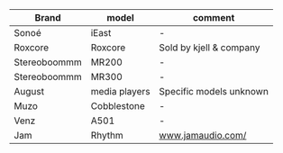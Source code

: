 |Brand | model | comment |
|------|------|--------|
| Sonoé | iEast | -
| Roxcore | Roxcore | Sold by kjell & company |
| Stereoboommm  | MR200 | - |
| Stereoboommm  | MR300 | - |
| August  | media players | Specific models unknown |
| Muzo | Cobblestone | -|
|Venz |A501| - |
| Jam | Rhythm | www.jamaudio.com/ |
